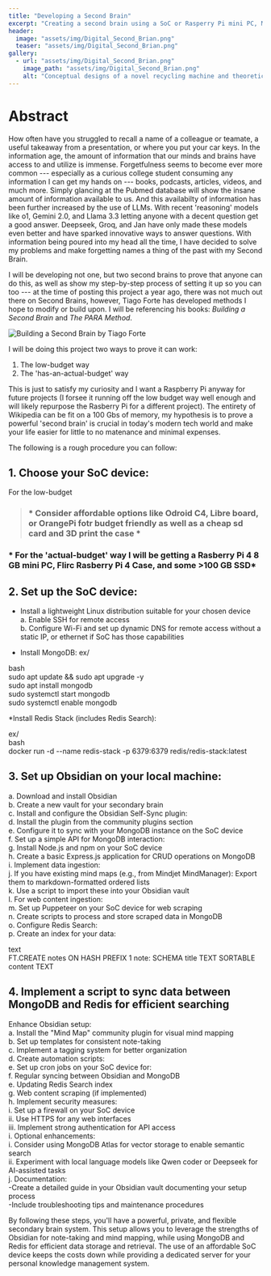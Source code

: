 ```yaml
---
title: "Developing a Second Brain"
excerpt: "Creating a second brain using a SoC or Rasperry Pi mini PC, MongoDB, Obsidian and building from there"
header:
  image: "assets/img/Digital_Second_Brian.png"
  teaser: "assets/img/Digital_Second_Brian.png"
gallery:
  - url: "assets/img/Digital_Second_Brian.png"
    image_path: "assets/img/Digital_Second_Brian.png"
    alt: "Conceptual designs of a novel recycling machine and theoretical better recycling practices for Vanderbilt campus"
---
```


# Abstract

How often have you struggled to recall a name of a colleague or teamate, a useful takeaway from a presentation, or where you put your car keys. In the information age, the amount of information that our minds and brains have access to and utilize is immense. Forgetfulness seems to become ever more common --- especially as a curious college student consuming any information I can get my hands on --- books, podcasts, articles, videos, and much more. Simply glancing at the Pubmed database will show the insane amount of information available to us. And this availabilty of information has been further increased by the use of LLMs. With recent 'reasoning' models like o1, Gemini 2.0, and Llama 3.3 letting anyone with a decent question get a good answer. Deepseek, Groq, and Jan have only made these models even better and have sparked innovative ways to answer questions. With information being poured into my head all the time, I have decided to solve my problems and make forgetting names a thing of the past with my Second Brain.

I will be developing not one, but two second brains to prove that anyone can do this, as well as show my step-by-step process of setting it up so you can too --- at the time of posting this project a year ago, there was not much out there on Second Brains, however, Tiago Forte has developed methods I hope to modify or build upon. I will be referencing his books: *Building a Second Brain* and *The PARA Method*.

![Building a Second Brain by Tiago Forte](/assets/img/Tiago_Forte_Book.png)

I will be doing this project two ways to prove it can work: 

1. The low-budget way 
2. The 'has-an-actual-budget' way 

This is just to satisfy my curiosity and I want a Raspberry Pi anyway for future projects (I forsee it running off the low budget way well enough and will likely repurpose the Rasberry Pi for a different project). The entirety of Wikipedia can be fit on a 100 Gbs of memory, my hypothesis is to prove a powerful 'second brain' is crucial in today's modern tech world and make your life easier for little to no matenance and minimal expenses.


The following is a rough procedure you can follow:

## 1. Choose your SoC device:
For the low-budget 
> ### * Consider affordable options like Odroid C4, Libre board, or OrangePi fotr budget friendly as well as a cheap sd card and 3D print the case *
### * For the 'actual-budget' way I will be getting a Rasberry Pi 4 8 GB mini PC, Flirc Rasberry Pi 4 Case, and some >100 GB SSD*


## 2. Set up the SoC device:

* Install a lightweight Linux distribution suitable for your chosen device<br> 
a. Enable SSH for remote access <br> 
b. Configure Wi-Fi and set up dynamic DNS for remote access without a static IP, or ethernet if SoC has those capabilities<br> 

* Install MongoDB:
ex/ 

bash<br> 
sudo apt update && sudo apt upgrade -y<br> 
sudo apt install mongodb<br> 
sudo systemctl start mongodb<br> 
sudo systemctl enable mongodb<br> 

*Install Redis Stack (includes Redis Search):

ex/ <br> 
bash<br> 
docker run -d --name redis-stack -p 6379:6379 redis/redis-stack:latest<br> 

## 3. Set up Obsidian on your local machine:  <br> 
a. Download and install Obsidian  <br> 
b. Create a new vault for your secondary brain  <br> 
c. Install and configure the Obsidian Self-Sync plugin:  <br> 
d. Install the plugin from the community plugins section  <br> 
e. Configure it to sync with your MongoDB instance on the SoC device  <br> 
f. Set up a simple API for MongoDB interaction:  <br> 
g. Install Node.js and npm on your SoC device  <br> 
h. Create a basic Express.js application for CRUD operations on MongoDB  <br> 
i. Implement data ingestion:  <br> 
j. If you have existing mind maps (e.g., from Mindjet MindManager): Export them to markdown-formatted ordered lists <br> 
k. Use a script to import these into your Obsidian vault <br> 
l. For web content ingestion: <br> 
m. Set up Puppeteer on your SoC device for web scraping <br> 
n. Create scripts to process and store scraped data in MongoDB <br> 
o. Configure Redis Search: <br> 
p. Create an index for your data: <br> 

text <br> 
FT.CREATE notes ON HASH PREFIX 1 note: SCHEMA title TEXT SORTABLE content TEXT

## 4. Implement a script to sync data between MongoDB and Redis for efficient searching<br> 
Enhance Obsidian setup:<br> 
a. Install the "Mind Map" community plugin for visual mind mapping<br> 
b. Set up templates for consistent note-taking<br> 
c. Implement a tagging system for better organization<br> 
d. Create automation scripts:<br> 
e. Set up cron jobs on your SoC device for:  <br> 
f. Regular syncing between Obsidian and MongoDB  <br> 
e. Updating Redis Search index  <br> 
g. Web content scraping (if implemented)  <br> 
h. Implement security measures:  <br> 
    i. Set up a firewall on your SoC device  <br> 
    ii. Use HTTPS for any web interfaces  <br> 
    iii. Implement strong authentication for API access  <br> 
i. Optional enhancements:  <br> 
    i. Consider using MongoDB Atlas for vector storage to enable semantic search <br> 
    ii. Experiment with local language models like Qwen coder or Deepseek for AI-assisted tasks  <br> 
j. Documentation:  <br> 
-Create a detailed guide in your Obsidian vault documenting your setup process  <br> 
-Include troubleshooting tips and maintenance procedures  <br> 


By following these steps, you'll have a powerful, private, and flexible secondary brain system. This setup allows you to leverage the strengths of Obsidian for note-taking and mind mapping, while using MongoDB and Redis for efficient data storage and retrieval. The use of an affordable SoC device keeps the costs down while providing a dedicated server for your personal knowledge management system.